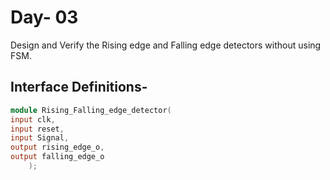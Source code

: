 # Day- 03
Design and Verify the Rising edge and Falling edge detectors without using FSM.

## Interface Definitions- 
```verilog
module Rising_Falling_edge_detector(
input clk,
input reset,
input Signal,
output rising_edge_o,
output falling_edge_o
    );
```
